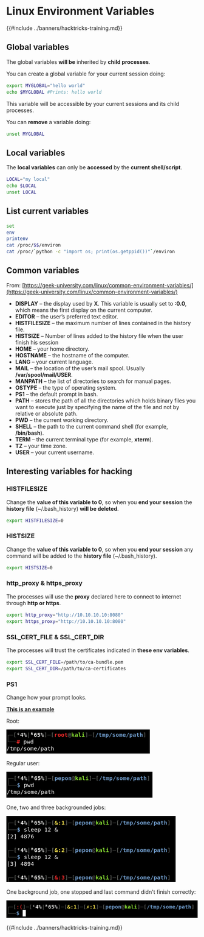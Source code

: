# Linux Environment Variables

{{#include ../banners/hacktricks-training.md}}

## Global variables

The global variables **will be** inherited by **child processes**.

You can create a global variable for your current session doing:

```bash
export MYGLOBAL="hello world"
echo $MYGLOBAL #Prints: hello world
```

This variable will be accessible by your current sessions and its child processes.

You can **remove** a variable doing:

```bash
unset MYGLOBAL
```

## Local variables

The **local variables** can only be **accessed** by the **current shell/script**.

```bash
LOCAL="my local"
echo $LOCAL
unset LOCAL
```

## List current variables

```bash
set
env
printenv
cat /proc/$$/environ
cat /proc/`python -c "import os; print(os.getppid())"`/environ
```

## Common variables

From: [https://geek-university.com/linux/common-environment-variables/](https://geek-university.com/linux/common-environment-variables/)

- **DISPLAY** – the display used by **X**. This variable is usually set to **:0.0**, which means the first display on the current computer.
- **EDITOR** – the user’s preferred text editor.
- **HISTFILESIZE** – the maximum number of lines contained in the history file.
- **HISTSIZE** – Number of lines added to the history file when the user finish his session
- **HOME** – your home directory.
- **HOSTNAME** – the hostname of the computer.
- **LANG** – your current language.
- **MAIL** – the location of the user’s mail spool. Usually **/var/spool/mail/USER**.
- **MANPATH** – the list of directories to search for manual pages.
- **OSTYPE** – the type of operating system.
- **PS1** – the default prompt in bash.
- **PATH** – stores the path of all the directories which holds binary files you want to execute just by specifying the name of the file and not by relative or absolute path.
- **PWD** – the current working directory.
- **SHELL** – the path to the current command shell (for example, **/bin/bash**).
- **TERM** – the current terminal type (for example, **xterm**).
- **TZ** – your time zone.
- **USER** – your current username.

## Interesting variables for hacking

### **HISTFILESIZE**

Change the **value of this variable to 0**, so when you **end your session** the **history file** (\~/.bash_history) **will be deleted**.

```bash
export HISTFILESIZE=0
```

### **HISTSIZE**

Change the **value of this variable to 0**, so when you **end your session** any command will be added to the **history file** (\~/.bash_history).

```bash
export HISTSIZE=0
```

### http_proxy & https_proxy

The processes will use the **proxy** declared here to connect to internet through **http or https**.

```bash
export http_proxy="http://10.10.10.10:8080"
export https_proxy="http://10.10.10.10:8080"
```

### SSL_CERT_FILE & SSL_CERT_DIR

The processes will trust the certificates indicated in **these env variables**.

```bash
export SSL_CERT_FILE=/path/to/ca-bundle.pem
export SSL_CERT_DIR=/path/to/ca-certificates
```

### PS1

Change how your prompt looks.

[**This is an example**](https://gist.github.com/carlospolop/43f7cd50f3deea972439af3222b68808)

Root:

![](<../images/image (897).png>)

Regular user:

![](<../images/image (740).png>)

One, two and three backgrounded jobs:

![](<../images/image (145).png>)

One background job, one stopped and last command didn't finish correctly:

![](<../images/image (715).png>)

{{#include ../banners/hacktricks-training.md}}


